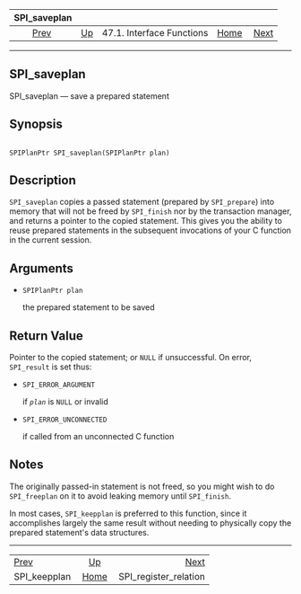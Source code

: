 <!--?xml version="1.0" encoding="UTF-8" standalone="no"?-->

|                 SPI\_saveplan                 |                                                      |                           |                                                       |                                                                 |
| :-------------------------------------------: | :--------------------------------------------------- | :-----------------------: | ----------------------------------------------------: | --------------------------------------------------------------: |
| [Prev](spi-spi-keepplan.html "SPI_keepplan")  | [Up](spi-interface.html "47.1. Interface Functions") | 47.1. Interface Functions | [Home](index.html "PostgreSQL 17devel Documentation") |  [Next](spi-spi-register-relation.html "SPI_register_relation") |

***

## SPI\_saveplan

SPI\_saveplan — save a prepared statement

## Synopsis

```

SPIPlanPtr SPI_saveplan(SPIPlanPtr plan)
```

## Description

`SPI_saveplan` copies a passed statement (prepared by `SPI_prepare`) into memory that will not be freed by `SPI_finish` nor by the transaction manager, and returns a pointer to the copied statement. This gives you the ability to reuse prepared statements in the subsequent invocations of your C function in the current session.

## Arguments

* `SPIPlanPtr plan`

    the prepared statement to be saved

## Return Value

Pointer to the copied statement; or `NULL` if unsuccessful. On error, `SPI_result` is set thus:

* `SPI_ERROR_ARGUMENT`

    if *`plan`* is `NULL` or invalid

* `SPI_ERROR_UNCONNECTED`

    if called from an unconnected C function

## Notes

The originally passed-in statement is not freed, so you might wish to do `SPI_freeplan` on it to avoid leaking memory until `SPI_finish`.

In most cases, `SPI_keepplan` is preferred to this function, since it accomplishes largely the same result without needing to physically copy the prepared statement's data structures.

***

|                                               |                                                       |                                                                 |
| :-------------------------------------------- | :---------------------------------------------------: | --------------------------------------------------------------: |
| [Prev](spi-spi-keepplan.html "SPI_keepplan")  |  [Up](spi-interface.html "47.1. Interface Functions") |  [Next](spi-spi-register-relation.html "SPI_register_relation") |
| SPI\_keepplan                                 | [Home](index.html "PostgreSQL 17devel Documentation") |                                         SPI\_register\_relation |
